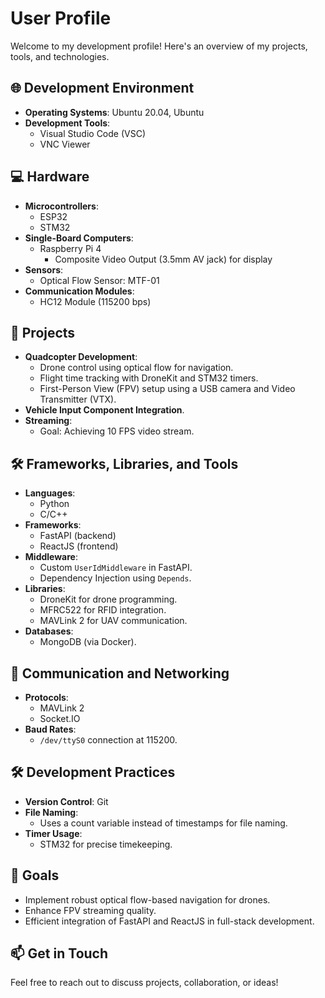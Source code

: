 # User Profile

Welcome to my development profile! Here's an overview of my projects, tools, and technologies.

## 🌐 Development Environment
- **Operating Systems**: Ubuntu 20.04, Ubuntu
- **Development Tools**: 
  - Visual Studio Code (VSC)
  - VNC Viewer

## 💻 Hardware
- **Microcontrollers**: 
  - ESP32
  - STM32
- **Single-Board Computers**: 
  - Raspberry Pi 4
    - Composite Video Output (3.5mm AV jack) for display
- **Sensors**:
  - Optical Flow Sensor: MTF-01
- **Communication Modules**:
  - HC12 Module (115200 bps)

## 🚁 Projects
- **Quadcopter Development**:
  - Drone control using optical flow for navigation.
  - Flight time tracking with DroneKit and STM32 timers.
  - First-Person View (FPV) setup using a USB camera and Video Transmitter (VTX).
- **Vehicle Input Component Integration**.
- **Streaming**: 
  - Goal: Achieving 10 FPS video stream.

## 🛠️ Frameworks, Libraries, and Tools
- **Languages**:
  - Python
  - C/C++
- **Frameworks**:
  - FastAPI (backend)
  - ReactJS (frontend)
- **Middleware**:
  - Custom `UserIdMiddleware` in FastAPI.
  - Dependency Injection using `Depends`.
- **Libraries**:
  - DroneKit for drone programming.
  - MFRC522 for RFID integration.
  - MAVLink 2 for UAV communication.
- **Databases**:
  - MongoDB (via Docker).

## 📡 Communication and Networking
- **Protocols**:
  - MAVLink 2
  - Socket.IO
- **Baud Rates**:
  - `/dev/ttyS0` connection at 115200.

## 🛠️ Development Practices
- **Version Control**: Git
- **File Naming**:
  - Uses a count variable instead of timestamps for file naming.
- **Timer Usage**:
  - STM32 for precise timekeeping.

## 🚀 Goals
- Implement robust optical flow-based navigation for drones.
- Enhance FPV streaming quality.
- Efficient integration of FastAPI and ReactJS in full-stack development.

## 📫 Get in Touch
Feel free to reach out to discuss projects, collaboration, or ideas!
